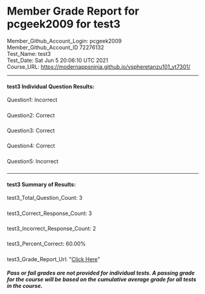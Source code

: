 # Member Grade Report for pcgeek2009 for test3  
   
Member_Github_Account_Login: pcgeek2009  
Member_Github_Account_ID 72276132  
Test_Name: test3  
Test_Date: Sat Jun  5 20:06:10 UTC 2021  
Course_URL: https://modernappsninja.github.io/vspheretanzu101_vt7301/  
   
---  
#### test3 Individual Question Results:  
Question1: Incorrect  
#####  
Question2: Correct  
#####  
Question3: Correct  
#####  
Question4: Correct  
#####  
Question5: Incorrect  
#####  
---  
#### test3 Summary of Results:  
test3_Total_Question_Count: 3  
#####  
test3_Correct_Response_Count: 3  
#####  
test3_Incorrect_Response_Count: 2  
#####  
test3_Percent_Correct: 60.00%  
#####  
test3_Grade_Report_Url: "[Click Here](https://github.com/modernappsninjas/pcgeek2009/blob/main/static/userdata/courses/vspheretanzu101_vt7301/grade_report.pr522.test3.md)"
##### Pass or fail grades are not provided for individual tests. A passing grade for the course will be based on the cumulative average grade for all tests in the course.  
